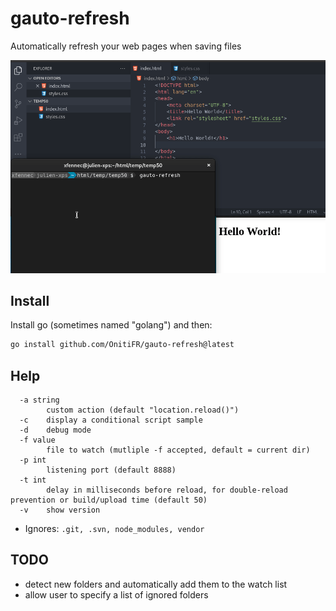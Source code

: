 # gauto-refresh
Automatically refresh your web pages when saving files

![Gauto Refresh demo](gauto-refresh-demo.gif)

## Install
Install go (sometimes named "golang") and then:
```sh
go install github.com/OnitiFR/gauto-refresh@latest
```

## Help
```
  -a string
    	custom action (default "location.reload()")
  -c	display a conditional script sample
  -d	debug mode
  -f value
    	file to watch (mutliple -f accepted, default = current dir)
  -p int
    	listening port (default 8888)
  -t int
    	delay in milliseconds before reload, for double-reload prevention or build/upload time (default 50)
  -v	show version

```

- Ignores: `.git, .svn, node_modules, vendor`

## TODO
- detect new folders and automatically add them to the watch list
- allow user to specify a list of ignored folders
